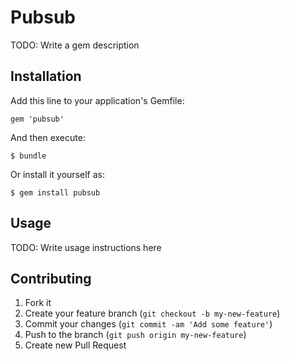 # Pubsub

TODO: Write a gem description

## Installation

Add this line to your application's Gemfile:

    gem 'pubsub'

And then execute:

    $ bundle

Or install it yourself as:

    $ gem install pubsub

## Usage

TODO: Write usage instructions here

## Contributing

1. Fork it
2. Create your feature branch (`git checkout -b my-new-feature`)
3. Commit your changes (`git commit -am 'Add some feature'`)
4. Push to the branch (`git push origin my-new-feature`)
5. Create new Pull Request
